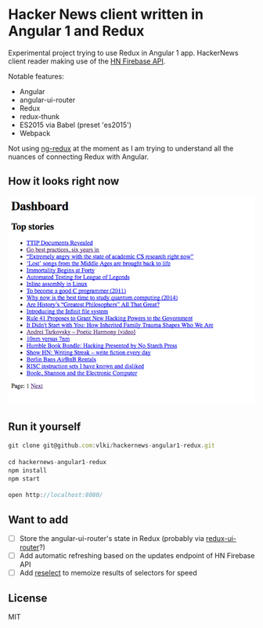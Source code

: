 # Hacker News client written in Angular 1 and Redux

Experimental project trying to use Redux in Angular 1 app. HackerNews client
reader making use of the [HN Firebase API](https://github.com/HackerNews/API).

Notable features:
* Angular
* angular-ui-router
* Redux
* redux-thunk
* ES2015 via Babel (preset 'es2015')
* Webpack

Not using [ng-redux](https://github.com/angular-redux/ng-redux) at the moment
as I am trying to understand all the nuances of connecting Redux with Angular.

## How it looks right now

![Screenshot](https://raw.githubusercontent.com/vlki/hackernews-angular1-redux/master/screenshot.png)

## Run it yourself

```javascript
git clone git@github.com:vlki/hackernews-angular1-redux.git

cd hackernews-angular1-redux
npm install
npm start

open http://localhost:8080/
```

## Want to add

- [ ] Store the angular-ui-router's state in Redux (probably via [redux-ui-router](https://github.com/neilff/redux-ui-router)?)
- [ ] Add automatic refreshing based on the updates endpoint of HN Firebase API
- [ ] Add [reselect](https://github.com/reactjs/reselect) to memoize results of
  selectors for speed

## License

MIT
